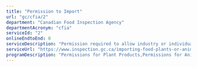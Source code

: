 ```yaml
---
title: "Permission to Import"
url: "gc/cfia/2"
department: "Canadian Food Inspection Agency"
departmentAcronym: "cfia"
serviceId: "2"
onlineEndtoEnd: 0
serviceDescription: "Permission required to allow industry or individual to bring goods into Canada."
serviceUrl: "https://www.inspection.gc.ca/importing-food-plants-or-animals/eng/1573836795867/1573836899201,https://www.inspection.gc.ca/animal-health/veterinary-biologics/guidelines-forms/4-12e/eng/1328639619579/1328640363370"
programDescription: "Permissions for Plant Products,Permissions for Animal Products,Permissions for Food Products"
---
```

